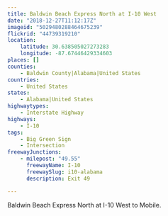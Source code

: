 ```yaml
---
title: Baldwin Beach Express North at I-10 West
date: "2018-12-27T11:12:17Z"
imageid: "5029480288464675239"
flickrid: "44739319210"
location:
    latitude: 30.638505027273283
    longitude: -87.67446429334603
places: []
counties:
    - Baldwin County|Alabama|United States
countries:
    - United States
states:
    - Alabama|United States
highwaytypes:
    - Interstate Highway
highways:
    - I-10
tags:
    - Big Green Sign
    - Intersection
freewayJunctions:
    - milepost: "49.55"
      freewayName: I-10
      freewaySlug: i10-alabama
      description: Exit 49

---
```

Baldwin Beach Express North at I-10 West to Mobile.